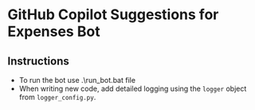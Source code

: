 # GitHub Copilot Suggestions for Expenses Bot

## Instructions
- To run the bot use .\run_bot.bat file
- When writing new code, add detailed logging using the `logger` object from `logger_config.py`.